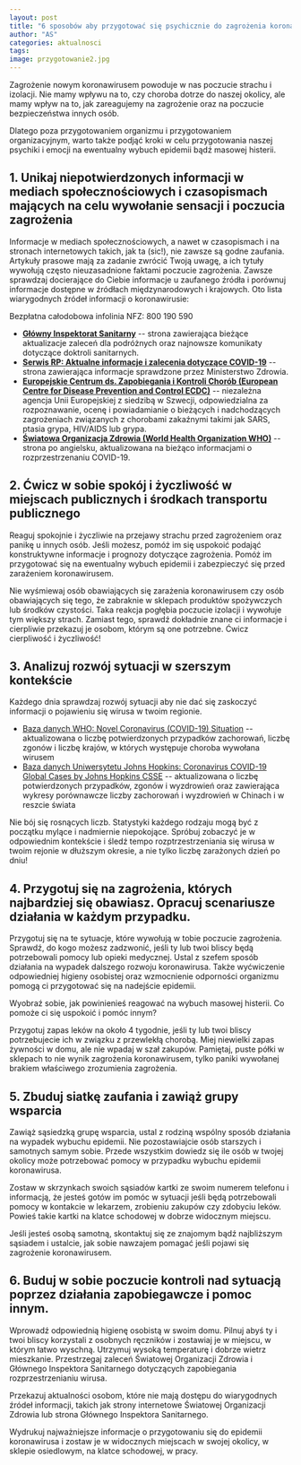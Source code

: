 ```yaml
---
layout: post
title: "6 sposobów aby przygotować się psychicznie do zagrożenia koronawirusem COVID-19"
author: "AS"
categories: aktualnosci
tags: 
image: przygotowanie2.jpg
---
```


Zagrożenie nowym koronawirusem powoduje w nas poczucie strachu i izolacji. Nie mamy wpływu na to, czy choroba dotrze do naszej okolicy, ale mamy wpływ na to, jak zareagujemy na zagrożenie oraz na poczucie bezpieczeństwa innych osób.

Dlatego poza przygotowaniem organizmu i przygotowaniem organizacyjnym, warto także podjąć kroki w celu przygotowania naszej psychiki i emocji na ewentualny wybuch epidemii bądź masowej histerii.

<h2>1. Unikaj niepotwierdzonych informacji w mediach społecznościowych i czasopismach mających na celu wywołanie sensacji i poczucia zagrożenia  </h2>

Informacje w mediach społecznościowych, a nawet w czasopismach i na stronach internetowych takich, jak ta (sic!), nie zawsze są godne zaufania. Artykuły prasowe mają za zadanie zwrócić Twoją uwagę, a ich tytuły wywołują często nieuzasadnione faktami poczucie zagrożenia. Zawsze sprawdzaj docierające do Ciebie informacje u zaufanego źródła i porównuj informacje dostępne w źródłach międzynarodowych i krajowych.
Oto lista wiarygodnych źródeł informacji o koronawirusie:

Bezpłatna całodobowa infolinia NFZ: 800 190 590

- [**Główny Inspektorat Sanitarny**](https://gis.gov.pl/) -- strona zawierająca bieżące aktualizacje zaleceń dla podróżnych oraz najnowsze komunikaty dotyczące doktroli sanitarnych.  
- [**Serwis RP: Aktualne informacje i zalecenia dotyczące COVID-19**](https://www.gov.pl/web/koronawirus) -- strona zawierająca informacje sprawdzone przez Ministerstwo Zdrowia.  
- [**Europejskie Centrum ds. Zapobiegania i Kontroli Chorób (European Centre for Disease Prevention and Control ECDC)**](https://www.ecdc.europa.eu/en/novel-coronavirus-china) -- niezależna agencja Unii Europejskiej z siedzibą w Szwecji, odpowiedzialna za rozpoznawanie, ocenę i powiadamianie o bieżących i nadchodzących zagrożeniach związanych z chorobami zakaźnymi takimi jak SARS, ptasia grypa, HIV/AIDS lub grypa.  
- [**Światowa Organizacja Zdrowia (World Health Organization WHO)**](https://www.who.int/) -- strona po angielsku, aktualizowana na bieżąco informacjami o rozprzestrzenaniu COVID-19.

<h2>2. Ćwicz w sobie spokój i życzliwość w miejscach publicznych i środkach transportu publicznego </h2>

Reaguj spokojnie i życzliwie na przejawy strachu przed zagrożeniem oraz panikę u innych osób. Jeśli możesz, pomóż im się uspokoić podająć konstruktywne informacje i prognozy dotyczące zagrożenia. Pomóż im przygotować się na ewentualny wybuch epidemii i zabezpieczyć się przed zarażeniem koronawirusem.

Nie wyśmiewaj osób obawiających się zarażenia koronawirusem czy osób obawiających się tego, że zabraknie w sklepach produktów spożywczych lub środków czystości. Taka reakcja pogłębia poczucie izolacji i wywołuje tym większy strach. Zamiast tego, sprawdź dokładnie znane ci informacje i cierpliwie przekazuj je osobom, którym są one potrzebne. Ćwicz cierpliwość i życzliwość!

<h2>3. Analizuj rozwój sytuacji w szerszym kontekście </h2>

Każdego dnia sprawdzaj rozwój sytuacji aby nie dać się zaskoczyć informacji o pojawieniu się wirusa w twoim regionie.

- [Baza danych WHO: Novel Coronavirus (COVID-19) Situation](https://experience.arcgis.com/experience/685d0ace521648f8a5beeeee1b9125cd) -- aktualizowana o liczbę potwierdzonych przypadków zachorowań, liczbę zgonów i liczbę krajów, w których występuje choroba wywołana wirusem  
- [Baza danych Uniwersytetu Johns Hopkins: Coronavirus COVID-19 Global Cases by Johns Hopkins CSSE](https://www.arcgis.com/apps/opsdashboard/index.html#/85320e2ea5424dfaaa75ae62e5c06e61) -- aktualizowana o liczbę potwierdzonych przypadków, zgonów i wyzdrowień oraz zawierająca wykresy porównawcze liczby zachorowań i wyzdrowień w Chinach i w reszcie świata

Nie bój się rosnących liczb. Statystyki każdego rodzaju mogą być z początku mylące i nadmiernie niepokojące. Spróbuj zobaczyć je w odpowiednim kontekście i śledź tempo rozptrzestrzeniania się wirusa w twoim rejonie w dłuższym okresie, a nie tylko liczbę zarażonych dzień po dniu!

<h2>4. Przygotuj się na zagrożenia, których najbardziej się obawiasz. Opracuj scenariusze działania w każdym przypadku.   </h2>

Przygotuj się na te sytuacje, które wywołują w tobie poczucie zagrożenia. Sprawdź, do kogo możesz zadzwonić, jeśli ty lub twoi bliscy będą potrzebowali pomocy lub opieki medycznej. Ustal z szefem sposób działania na wypadek dalszego rozwoju koronawirusa. Także wyćwiczenie odpowiedniej higieny osobistej oraz wzmocnienie odporności organizmu pomogą ci przygotować się na nadejście epidemii.

Wyobraź sobie, jak powinienieś reagować na wybuch masowej histerii. Co pomoże ci się uspokoić i pomóc innym?

Przygotuj zapas leków na około 4 tygodnie, jeśli ty lub twoi bliscy potrzebujecie ich w związku z przewlekłą chorobą. Miej niewielki zapas żywności w domu, ale nie wpadaj w szał zakupów. Pamiętaj, puste półki w sklepach to nie wynik zagrożenia koronawirusem, tylko paniki wywołanej brakiem właściwego zrozumienia zagrożenia.

<h2>5. Zbuduj siatkę zaufania i zawiąż grupy wsparcia  </h2>

Zawiąż sąsiedzką grupę wsparcia, ustal z rodziną wspólny sposób działania na wypadek wybuchu epidemii. Nie pozostawiajcie osób starszych i samotnych samym sobie. Przede wszystkim dowiedz się ile osób w twojej okolicy może potrzebować pomocy w przypadku wybuchu epidemii koronawirusa.

Zostaw w skrzynkach swoich sąsiadów kartki ze swoim numerem telefonu i informacją, że jesteś gotów im pomóc w sytuacji jeśli będą potrzebowali pomocy w kontakcie w lekarzem, zrobieniu zakupów czy zdobyciu leków. Powieś takie kartki na klatce schodowej w dobrze widocznym miejscu.

Jeśli jesteś osobą samotną, skontaktuj się ze znajomym bądź najbliższym sąsiadem i ustalcie, jak sobie nawzajem pomagać jeśli pojawi się zagrożenie koronawirusem.

<h2>6. Buduj w sobie poczucie kontroli nad sytuacją poprzez działania zapobiegawcze i pomoc innym. </h2>

Wprowadź odpowiednią higienę osobistą w swoim domu. Pilnuj abyś ty i twoi bliscy korzystali z osobnych ręczników i zostawiaj je w miejscu, w którym łatwo wyschną. Utrzymuj wysoką temperaturę i dobrze wietrz mieszkanie. Przestrzegaj zaleceń Światowej Organizacji Zdrowia i Głównego Inspektora Sanitarnego dotyczących zapobiegania rozprzestrzenianiu wirusa.

Przekazuj aktualności osobom, które nie mają dostępu do wiarygodnych źródeł informacji, takich jak strony internetowe Światowej Organizacji Zdrowia lub strona Głównego Inspektora Sanitarnego.

Wydrukuj najważniejsze informacje o przygotowaniu się do epidemii koronawirusa i zostaw je w widocznych miejscach w swojej okolicy, w sklepie osiedlowym, na klatce schodowej, w pracy.


